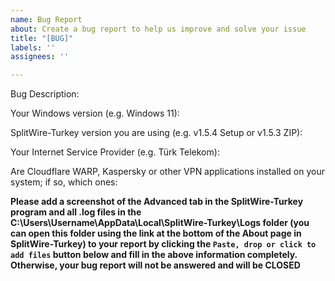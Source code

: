 ```yaml
---
name: Bug Report
about: Create a bug report to help us improve and solve your issue
title: "[BUG]"
labels: ''
assignees: ''

---
```


Bug Description:

Your Windows version (e.g. Windows 11):

SplitWire-Turkey version you are using (e.g. v1.5.4 Setup or v1.5.3 ZIP):

Your Internet Service Provider (e.g. Türk Telekom):

Are Cloudflare WARP, Kaspersky or other VPN applications installed on your system; if so, which ones:

**Please add a screenshot of the Advanced tab in the SplitWire-Turkey program and all .log files in the C:\Users\Username\AppData\Local\SplitWire-Turkey\Logs folder (you can open this folder using the link at the bottom of the About page in SplitWire-Turkey) to your report by clicking the `Paste, drop or click to add files` button below and fill in the above information completely. Otherwise, your bug report will not be answered and will be CLOSED**
